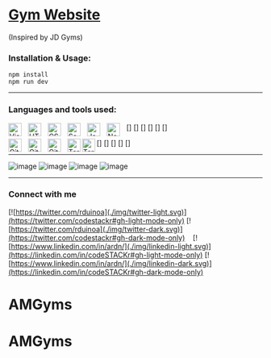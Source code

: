 # [Gym Website ](http://arduinodeveloper.com/amgyms)
(Inspired by JD Gyms)

### Installation & Usage:
```
npm install 
npm run dev
```

---

### Languages and tools used:
[<img align="left" alt="Visual Studio Code" width="26px" src="https://cdn.jsdelivr.net/gh/devicons/devicon/icons/vscode/vscode-original.svg" style="padding-right:10px;" />]
[<img align="left" alt="HTML5" width="26px" src="https://cdn.jsdelivr.net/gh/devicons/devicon/icons/html5/html5-original.svg" style="padding-right:10px;" />]
[<img align="left" alt="CSS3" width="26px" src="https://cdn.jsdelivr.net/gh/devicons/devicon/icons/css3/css3-original.svg" style="padding-right:10px;" />]
[<img align="left" alt="Sass" width="26px" src="https://cdn.jsdelivr.net/gh/devicons/devicon/icons/sass/sass-original.svg" style="padding-right:10px;" />]
[<img align="left" alt="JavaScript" width="26px" src="https://cdn.jsdelivr.net/gh/devicons/devicon/icons/javascript/javascript-original.svg" style="padding-right:10px;" />]
[<img align="left" alt="Node.js" width="26px" src="https://cdn.jsdelivr.net/gh/devicons/devicon/icons/nodejs/nodejs-original.svg" style="padding-right:10px;" />]


[<img align="left" alt="Git" width="26px" src="https://cdn.jsdelivr.net/gh/devicons/devicon/icons/git/git-original.svg" style="padding-right:10px;" />]
[<img align="left" alt="GitHub" width="26px" src="https://user-images.githubusercontent.com/3369400/139447912-e0f43f33-6d9f-45f8-be46-2df5bbc91289.png" style="padding-right:10px;" />]
[<img align="left" alt="GitHub" width="26px" src="https://user-images.githubusercontent.com/3369400/139448065-39a229ba-4b06-434b-bc67-616e2ed80c8f.png" style="padding-right:10px;" />]
[<img align="left" alt="Terminal" width="26px" src="./img/terminal-light.svg" />]
[<img align="left" alt="Terminal" width="26px" src="./img/terminal-dark.svg" />]


---

![image](https://i.imgur.com/bpYq3bf.png)
![image](https://i.imgur.com/SUexZ2M.png)
![image](https://i.imgur.com/eJCMeBO.png)
![image](https://i.imgur.com/hPI81Qk.png)

---

### Connect with me
[![https://twitter.com/rduinoa](./img/twitter-light.svg)](https://twitter.com/codestackr#gh-light-mode-only)
[![https://twitter.com/rduinoa](./img/twitter-dark.svg)](https://twitter.com/codestackr#gh-dark-mode-only)
&nbsp;&nbsp;
[![https://www.linkedin.com/in/ardn/](./img/linkedin-light.svg)](https://linkedin.com/in/codeSTACKr#gh-light-mode-only)
[![https://www.linkedin.com/in/ardn/](./img/linkedin-dark.svg)](https://linkedin.com/in/codeSTACKr#gh-dark-mode-only)
&nbsp;&nbsp;
# AMGyms
# AMGyms
